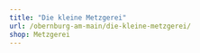 ```yaml
---
title: "Die kleine Metzgerei"
url: /obernburg-am-main/die-kleine-metzgerei/
shop: Metzgerei
---
```

